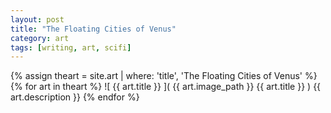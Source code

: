 ```yaml
---
layout: post
title: "The Floating Cities of Venus"
category: art
tags: [writing, art, scifi]
---
```

{% assign theart = site.art | where: 'title', 'The Floating Cities of Venus' %}
{% for art in theart %}
    ![ {{ art.title }} ]( {{ art.image_path }} {{ art.title }} )
    {{ art.description }}
{% endfor %}